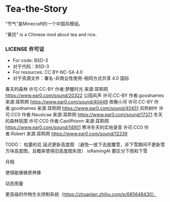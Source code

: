 # Tea-the-Story

“节气”是Minecraft的一个中国风模组。

"黄历" is a Chinese mod about tea and rice.

### LICENSE 许可证
*   For code: BSD-3
*   对于代码：BSD-3
*   For resources: CC BY-NC-SA 4.0
*   对于资源文件：署名-非商业性使用-相同方式共享 4.0 国际

春天的森林 许可:CC-BY 作者:梦醒时光 来源:耳聆网 https://www.ear0.com/sound/20322
公园风声 许可:CC-BY 作者:goodnames 来源:耳聆网 https://www.ear0.com/sound/40449
夜晚小河 许可:CC-BY 作者:goodnames 来源:耳聆网 https://www.ear0.com/sound/40451
风吹树叶 许可:CC0 作者:Nausicaa 来源:耳聆网 https://www.ear0.com/sound/17371
冬天的森林氛围 许可:CC0 作者:Caoilfhionn 来源:耳聆网 https://www.ear0.com/sound/14951
寒冷冬天的实地录音 许可:CC0 作者:Robert 来源:耳聆网 https://www.ear0.com/sound/12239


TODO：
枯萎的花
延迟更新高度图
（避免一放下去就覆雪，非下雪期间不更新雪方块高度图，且概率使得旧高度图失效）
isRainingAt 要区分下雨和下雪

月相

使得能够蜂房养蜂


动态雨量


更高级的作物生长控制系统（https://zhuanlan.zhihu.com/p/685648430）
